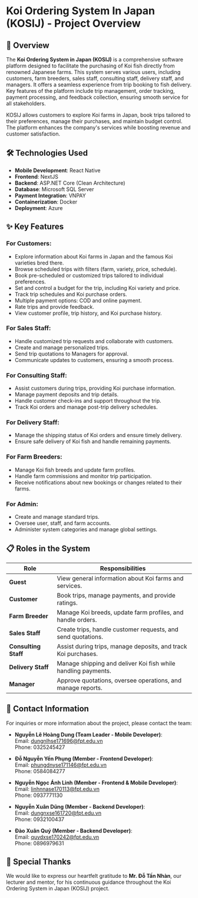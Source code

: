 # Koi Ordering System In Japan (KOSIJ) - Project Overview

## 📖 Overview
The **Koi Ordering System in Japan (KOSIJ)** is a comprehensive software platform designed to facilitate the purchasing of Koi fish directly from renowned Japanese farms. This system serves various users, including customers, farm breeders, sales staff, consulting staff, delivery staff, and managers. It offers a seamless experience from trip booking to fish delivery. Key features of the platform include trip management, order tracking, payment processing, and feedback collection, ensuring smooth service for all stakeholders.

KOSIJ allows customers to explore Koi farms in Japan, book trips tailored to their preferences, manage their purchases, and maintain budget control. The platform enhances the company's services while boosting revenue and customer satisfaction.

## 🛠 Technologies Used
- **Mobile Development**: React Native
- **Frontend**: NextJS
- **Backend**: ASP.NET Core (Clean Architecture)
- **Database**: Microsoft SQL Server
- **Payment Integration**: VNPAY
- **Containerization**: Docker
- **Deployment**: Azure

## ✨ Key Features

### For Customers:
- Explore information about Koi farms in Japan and the famous Koi varieties bred there.
- Browse scheduled trips with filters (farm, variety, price, schedule).
- Book pre-scheduled or customized trips tailored to individual preferences.
- Set and control a budget for the trip, including Koi variety and price.
- Track trip schedules and Koi purchase orders.
- Multiple payment options: COD and online payment.
- Rate trips and provide feedback.
- View customer profile, trip history, and Koi purchase history.

### For Sales Staff:
- Handle customized trip requests and collaborate with customers.
- Create and manage personalized trips.
- Send trip quotations to Managers for approval.
- Communicate updates to customers, ensuring a smooth process.

### For Consulting Staff:
- Assist customers during trips, providing Koi purchase information.
- Manage payment deposits and trip details.
- Handle customer check-ins and support throughout the trip.
- Track Koi orders and manage post-trip delivery schedules.

### For Delivery Staff:
- Manage the shipping status of Koi orders and ensure timely delivery.
- Ensure safe delivery of Koi fish and handle remaining payments.

### For Farm Breeders:
- Manage Koi fish breeds and update farm profiles.
- Handle farm commissions and monitor trip participation.
- Receive notifications about new bookings or changes related to their farms.

### For Admin:
- Create and manage standard trips.
- Oversee user, staff, and farm accounts.
- Administer system categories and manage global settings.

## 📋 Roles in the System

| Role              | Responsibilities |
|-------------------|-----------------|
| **Guest**         | View general information about Koi farms and services. |
| **Customer**      | Book trips, manage payments, and provide ratings. |
| **Farm Breeder**  | Manage Koi breeds, update farm profiles, and handle orders. |
| **Sales Staff**   | Create trips, handle customer requests, and send quotations. |
| **Consulting Staff** | Assist during trips, manage deposits, and track Koi purchases. |
| **Delivery Staff** | Manage shipping and deliver Koi fish while handling payments. |
| **Manager**       | Approve quotations, oversee operations, and manage reports. |

## 📧 Contact Information
For inquiries or more information about the project, please contact the team:

- **Nguyễn Lê Hoàng Dung (Team Leader - Mobile Developer)**:  
  Email: dungnlhse171696@fpt.edu.vn  
  Phone: 0325245427  

- **Đỗ Nguyễn Yến Phụng (Member - Frontend Developer)**:  
  Email: phungdnyse171146@fpt.edu.vn  
  Phone: 0584084277  

- **Nguyễn Ngọc Ánh Linh (Member - Frontend & Mobile Developer)**:  
  Email: linhnnase170113@fpt.edu.vn  
  Phone: 0937771130  

- **Nguyễn Xuân Dũng (Member - Backend Developer)**:  
  Email: dungnxse161720@fpt.edu.vn  
  Phone: 0932100437  

- **Đào Xuân Quý (Member - Backend Developer)**:  
  Email: quydxse170242@fpt.edu.vn  
  Phone: 0896979631

## 🙏 Special Thanks
We would like to express our heartfelt gratitude to **Mr. Đỗ Tấn Nhàn**, our lecturer and mentor, for his continuous guidance throughout the Koi Ordering System in Japan (KOSIJ) project.
